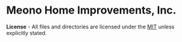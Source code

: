 # Meono Home Improvements, Inc.

**License** - All files and directories are licensed under the [MIT](https://opensource.org/licenses/mit-license.php) unless explicitly stated.
